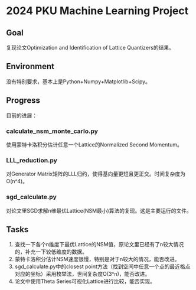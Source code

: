 # 2024 PKU Machine Learning Project

## Goal
复现论文Optimization and Identification of Lattice Quantizers的结果。

## Environment
没有特别要求，基本上是Python+Numpy+Matplotlib+Scipy。

## Progress
目前的进展：
### calculate_nsm_monte_carlo.py
使用蒙特卡洛积分估计任意一个Lattice的Normalized Second Momentum。

### LLL_reduction.py
对Generator Matrix矩阵的LLL归约，使得基向量更短且更正交。时间复杂度为O(n^4)。

### sgd_calculate.py
对论文里SGD求解n维最优Lattice(NSM最小)算法的复现。这是主要运行的文件。

## Tasks
1. 查找一下各个n维度下最优Lattice的NSM值，原论文里已经有了n较大情况的，补充一下较低维度的数据。 
2. 蒙特卡洛积分估计NSM速度很慢，特别是对于n较大的情况，能否改进。
3. sgd_calculate.py中的closest point方法（找到空间中任意一个点的最近格点对应的坐标）采用枚举法，世间复杂度O(3^n)，能否改进。
4. 论文中使用Theta Series可视化Lattice进行比较，能否实现。


